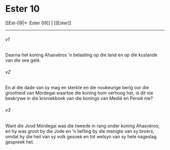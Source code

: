 # Ester 10

[[Est-09|← Ester 09]] | [[Ester]]
***

###### v1
Daarna het koning Ahasvéros 'n belasting op die land en op die kuslande van die see gelê. 
###### v2
En al die dade van sy mag en sterkte en die noukeurige berig oor die grootheid van Mórdegai waartoe die koning hom verhoog het, is dit nie beskrywe in die kroniekboek van die konings van Medië en Persië nie? 
###### v3
Want die Jood Mórdegai was die tweede in rang onder koning Ahasvéros; en hy was groot by die Jode en 'n liefling by die menigte van sy broers, omdat hy die heil van sy volk gesoek en tot welsyn van sy hele nageslag gespreek het. 
